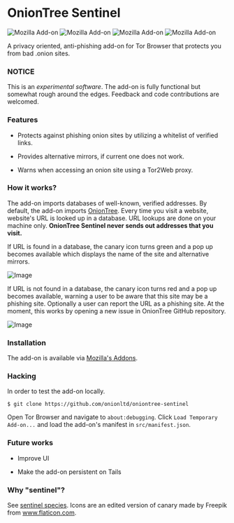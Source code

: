 # OnionTree Sentinel

![Mozilla Add-on](https://img.shields.io/amo/v/oniontree-sentinel?label=version)
![Mozilla Add-on](https://img.shields.io/amo/dw/oniontree-sentinel)
![Mozilla Add-on](https://img.shields.io/amo/users/oniontree-sentinel)
![Mozilla Add-on](https://img.shields.io/amo/rating/oniontree-sentinel)

A privacy oriented, anti-phishing add-on for Tor Browser that protects you from bad .onion sites.

### NOTICE

This is an *experimental software*. The add-on is fully functional
but somewhat rough around the edges. Feedback and code contributions are
welcomed.

### Features

* Protects against phishing onion sites by utilizing a whitelist of verified links.

* Provides alternative mirrors, if current one does not work.

* Warns when accessing an onion site using a Tor2Web proxy.

### How it works?

The add-on imports databases of well-known, verified addresses. By default,
the add-on imports [OnionTree](https://github.com/onionltd/oniontree).
Every time you visit a website, website's URL is looked up in a database.
URL lookups are done on your machine only.
**OnionTree Sentinel never sends out addresses that you visit.**

If URL is found in a database, the canary icon
turns green and a pop up becomes available which displays the name of the site
and alternative mirrors.

![Image](https://linx.li/s/listed.png)

If URL is not found in a database, the canary icon
turns red and a pop up becomes available, warning a user
to be aware that this site may be a phishing site. Optionally
a user can report the URL as a phishing site. At the moment, this works
by opening a new issue in OnionTree GitHub repository.

![Image](https://linx.li/s/unlisted.png)

### Installation

The add-on is available via [Mozilla's Addons](https://addons.mozilla.org/en-US/firefox/addon/oniontree-sentinel/).

### Hacking

In order to test the add-on locally.

```
$ git clone https://github.com/onionltd/oniontree-sentinel
```

Open Tor Browser and navigate to `about:debugging`. Click `Load Temporary Add-on...`
and load the add-on's manifest in `src/manifest.json`.

### Future works

* Improve UI

* Make the add-on persistent on Tails

### Why "sentinel"?

See [sentinel species](https://en.wikipedia.org/wiki/Animal_sentinel). Icons are an edited
version of canary made by Freepik from www.flaticon.com.
